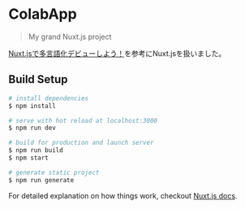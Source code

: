 # ColabApp

> My grand Nuxt.js project

[Nuxt.jsで多言語化デビューしよう！](https://qiita.com/matsumana07384/items/4b9731d46c3698b464d8)を参考にNuxt.jsを扱いました。


## Build Setup

``` bash
# install dependencies
$ npm install

# serve with hot reload at localhost:3000
$ npm run dev

# build for production and launch server
$ npm run build
$ npm start

# generate static project
$ npm run generate
```

For detailed explanation on how things work, checkout [Nuxt.js docs](https://nuxtjs.org).
